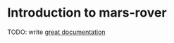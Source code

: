 # Introduction to mars-rover

TODO: write [great documentation](http://jacobian.org/writing/what-to-write/)
